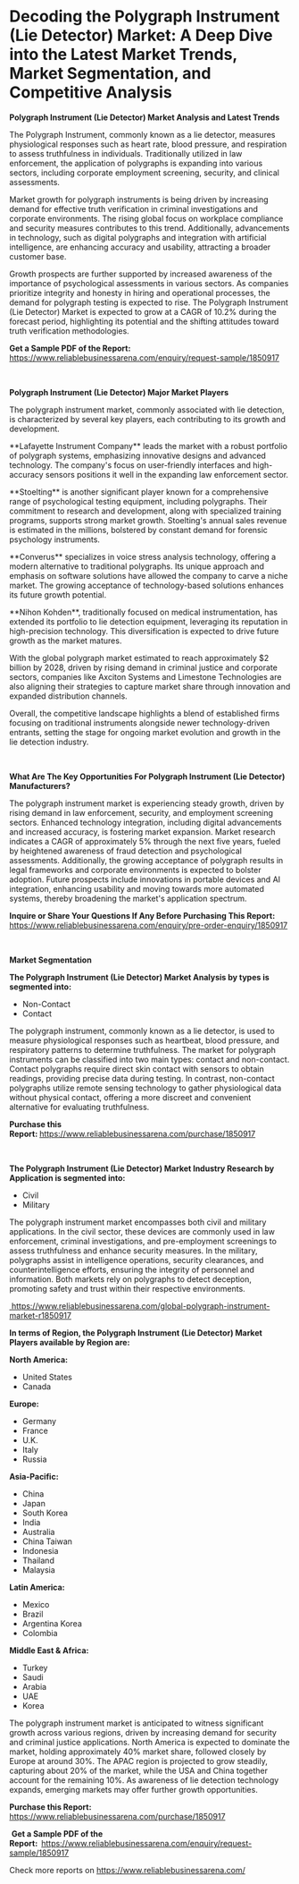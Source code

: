 <p><h1>Decoding the Polygraph Instrument (Lie Detector) Market: A Deep Dive into the Latest Market Trends, Market Segmentation, and Competitive Analysis</h1></p><p><strong>Polygraph Instrument (Lie Detector) Market Analysis and Latest Trends</strong></p>
<p><p>The Polygraph Instrument, commonly known as a lie detector, measures physiological responses such as heart rate, blood pressure, and respiration to assess truthfulness in individuals. Traditionally utilized in law enforcement, the application of polygraphs is expanding into various sectors, including corporate employment screening, security, and clinical assessments.</p><p>Market growth for polygraph instruments is being driven by increasing demand for effective truth verification in criminal investigations and corporate environments. The rising global focus on workplace compliance and security measures contributes to this trend. Additionally, advancements in technology, such as digital polygraphs and integration with artificial intelligence, are enhancing accuracy and usability, attracting a broader customer base.</p><p>Growth prospects are further supported by increased awareness of the importance of psychological assessments in various sectors. As companies prioritize integrity and honesty in hiring and operational processes, the demand for polygraph testing is expected to rise. The Polygraph Instrument (Lie Detector) Market is expected to grow at a CAGR of 10.2% during the forecast period, highlighting its potential and the shifting attitudes toward truth verification methodologies.</p></p>
<p><strong>Get a Sample PDF of the Report:&nbsp;</strong> <a href="https://www.reliablebusinessarena.com/enquiry/request-sample/1850917?utm_campaign=3515&utm_medium=2&utm_source=Github&utm_content=ia&utm_term=12042025&utm_id=polygraph-instrument-lie-detector">https://www.reliablebusinessarena.com/enquiry/request-sample/1850917</a></p>
<p>&nbsp;</p>
<p><strong>Polygraph Instrument (Lie Detector) Major Market Players</strong></p>
<p><p>The polygraph instrument market, commonly associated with lie detection, is characterized by several key players, each contributing to its growth and development. </p><p>**Lafayette Instrument Company** leads the market with a robust portfolio of polygraph systems, emphasizing innovative designs and advanced technology. The company's focus on user-friendly interfaces and high-accuracy sensors positions it well in the expanding law enforcement sector.</p><p>**Stoelting** is another significant player known for a comprehensive range of psychological testing equipment, including polygraphs. Their commitment to research and development, along with specialized training programs, supports strong market growth. Stoelting's annual sales revenue is estimated in the millions, bolstered by constant demand for forensic psychology instruments.</p><p>**Converus** specializes in voice stress analysis technology, offering a modern alternative to traditional polygraphs. Its unique approach and emphasis on software solutions have allowed the company to carve a niche market. The growing acceptance of technology-based solutions enhances its future growth potential.</p><p>**Nihon Kohden**, traditionally focused on medical instrumentation, has extended its portfolio to lie detection equipment, leveraging its reputation in high-precision technology. This diversification is expected to drive future growth as the market matures.</p><p>With the global polygraph market estimated to reach approximately $2 billion by 2028, driven by rising demand in criminal justice and corporate sectors, companies like Axciton Systems and Limestone Technologies are also aligning their strategies to capture market share through innovation and expanded distribution channels.</p><p>Overall, the competitive landscape highlights a blend of established firms focusing on traditional instruments alongside newer technology-driven entrants, setting the stage for ongoing market evolution and growth in the lie detection industry.</p></p>
<p>&nbsp;</p>
<p><strong>What Are The Key Opportunities For Polygraph Instrument (Lie Detector) Manufacturers?</strong></p>
<p><p>The polygraph instrument market is experiencing steady growth, driven by rising demand in law enforcement, security, and employment screening sectors. Enhanced technology integration, including digital advancements and increased accuracy, is fostering market expansion. Market research indicates a CAGR of approximately 5% through the next five years, fueled by heightened awareness of fraud detection and psychological assessments. Additionally, the growing acceptance of polygraph results in legal frameworks and corporate environments is expected to bolster adoption. Future prospects include innovations in portable devices and AI integration, enhancing usability and moving towards more automated systems, thereby broadening the market's application spectrum.</p></p>
<p><strong>Inquire or Share Your Questions If Any Before Purchasing This Report:</strong> <a href="https://www.reliablebusinessarena.com/enquiry/pre-order-enquiry/1850917?utm_campaign=3515&utm_medium=2&utm_source=Github&utm_content=ia&utm_term=12042025&utm_id=polygraph-instrument-lie-detector">https://www.reliablebusinessarena.com/enquiry/pre-order-enquiry/1850917</a></p>
<p>&nbsp;</p>
<p><strong>Market Segmentation</strong></p>
<p><strong>The Polygraph Instrument (Lie Detector) Market Analysis by types is segmented into:</strong></p>
<p><ul><li>Non-Contact</li><li>Contact</li></ul></p>
<p><p>The polygraph instrument, commonly known as a lie detector, is used to measure physiological responses such as heartbeat, blood pressure, and respiratory patterns to determine truthfulness. The market for polygraph instruments can be classified into two main types: contact and non-contact. Contact polygraphs require direct skin contact with sensors to obtain readings, providing precise data during testing. In contrast, non-contact polygraphs utilize remote sensing technology to gather physiological data without physical contact, offering a more discreet and convenient alternative for evaluating truthfulness.</p></p>
<p><strong>Purchase this Report:&nbsp;</strong><a href="https://www.reliablebusinessarena.com/purchase/1850917?utm_campaign=3515&utm_medium=2&utm_source=Github&utm_content=ia&utm_term=12042025&utm_id=polygraph-instrument-lie-detector">https://www.reliablebusinessarena.com/purchase/1850917</a></p>
<p>&nbsp;</p>
<p><strong>The Polygraph Instrument (Lie Detector) Market Industry Research by Application is segmented into:</strong></p>
<p><ul><li>Civil</li><li>Military</li></ul></p>
<p><p>The polygraph instrument market encompasses both civil and military applications. In the civil sector, these devices are commonly used in law enforcement, criminal investigations, and pre-employment screenings to assess truthfulness and enhance security measures. In the military, polygraphs assist in intelligence operations, security clearances, and counterintelligence efforts, ensuring the integrity of personnel and information. Both markets rely on polygraphs to detect deception, promoting safety and trust within their respective environments.</p></p>
<p><a href="https://www.reliablebusinessarena.com/global-polygraph-instrument-market-r1850917?utm_campaign=3515&utm_medium=2&utm_source=Github&utm_content=ia&utm_term=12042025&utm_id=polygraph-instrument-lie-detector">&nbsp;https://www.reliablebusinessarena.com/global-polygraph-instrument-market-r1850917</a></p>
<p><strong>In terms of Region, the Polygraph Instrument (Lie Detector) Market Players available by Region are:</strong></p>
<p>
    <p> <strong> North America: </strong>
        <ul>
            <li>United States</li>
            <li>Canada</li>
        </ul>
        </p> 
    <p> <strong> Europe: </strong>
        <ul>
            <li>Germany</li>
            <li>France</li>
            <li>U.K.</li>
            <li>Italy</li>
            <li>Russia</li>
        </ul>
        </p> 
    <p> <strong> Asia-Pacific: </strong>
        <ul>
            <li>China</li>
            <li>Japan</li>
            <li>South Korea</li>
            <li>India</li>
            <li>Australia</li>
            <li>China Taiwan</li>
            <li>Indonesia</li>
            <li>Thailand</li>
            <li>Malaysia</li>
        </ul>
        </p> 
    <p> <strong> Latin America: </strong>
        <ul>
            <li>Mexico</li>
            <li>Brazil</li>
            <li>Argentina Korea</li>
            <li>Colombia</li>
        </ul>
        </p> 
    <p> <strong> Middle East & Africa: </strong>
        <ul>
            <li>Turkey</li>
            <li>Saudi</li>
            <li>Arabia</li>
            <li>UAE</li>
            <li>Korea</li>
        </ul>
    </p>
    </p>
<p><p>The polygraph instrument market is anticipated to witness significant growth across various regions, driven by increasing demand for security and criminal justice applications. North America is expected to dominate the market, holding approximately 40% market share, followed closely by Europe at around 30%. The APAC region is projected to grow steadily, capturing about 20% of the market, while the USA and China together account for the remaining 10%. As awareness of lie detection technology expands, emerging markets may offer further growth opportunities.</p></p>
<p><strong>Purchase this Report: </strong><a href="https://www.reliablebusinessarena.com/purchase/1850917?utm_campaign=3515&utm_medium=2&utm_source=Github&utm_content=ia&utm_term=12042025&utm_id=polygraph-instrument-lie-detector">https://www.reliablebusinessarena.com/purchase/1850917</a></p>
<p>&nbsp;<strong>Get a Sample PDF of the Report:&nbsp;&nbsp;</strong><a href="https://www.reliablebusinessarena.com/enquiry/request-sample/1850917?utm_campaign=3515&utm_medium=2&utm_source=Github&utm_content=ia&utm_term=12042025&utm_id=polygraph-instrument-lie-detector">https://www.reliablebusinessarena.com/enquiry/request-sample/1850917</a></p>
<p><strong></strong></p>
<p>Check more reports on <a href="https://www.reliablebusinessarena.com/?utm_campaign=3515&utm_medium=2&utm_source=Github&utm_content=ia&utm_term=12042025&utm_id=polygraph-instrument-lie-detector">https://www.reliablebusinessarena.com/</a></p>